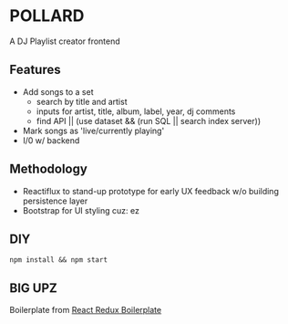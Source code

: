 # POLLARD

A DJ Playlist creator frontend

## Features
- Add songs to a set
	- search by title and artist
	- inputs for artist, title, album, label, year, dj comments
	- find API || (use dataset && (run SQL || search index server))
- Mark songs as 'live/currently playing'
- I/0 w/ backend

## Methodology
- Reactiflux to stand-up prototype for early UX feedback w/o building persistence layer
- Bootstrap for UI styling cuz: ez

## DIY
`npm install && npm start`

## BIG UPZ
Boilerplate from [React Redux Boilerplate][rrbp]


[rrbp]: https://github.com/knowbody/react-redux-boilerplate.git
